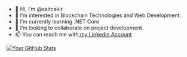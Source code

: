 - 👋 Hi, I’m @saitcakir
- 👀 I’m interested in Blockchain Technologies and Web Development.
- 🌱 I’m currently learning .NET Core
- 💞️ I’m looking to collaborate on project development.
- 📫 You can reach me with<a href="https://www.linkedin.com/in/sait-%C3%A7akir/"> my Linkedin Account</a>


[![Your GitHub Stats](https://github-readme-stats.vercel.app/api?username=saitcakir)](https://github.com/anuraghazra/github-readme-stats)
